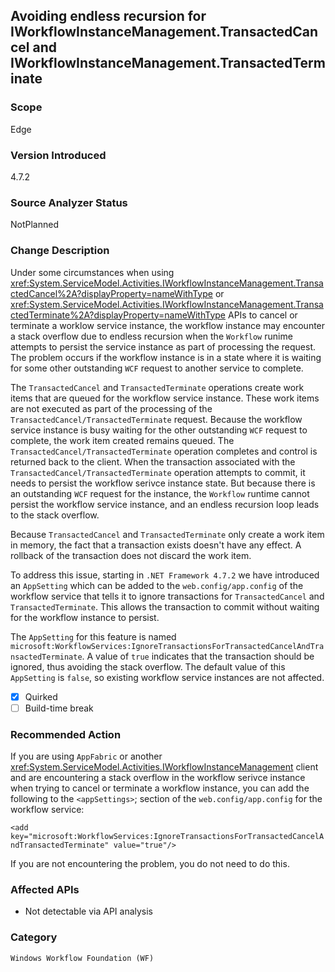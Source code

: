 ## Avoiding endless recursion for IWorkflowInstanceManagement.TransactedCancel and IWorkflowInstanceManagement.TransactedTerminate

### Scope
Edge

### Version Introduced
4.7.2

### Source Analyzer Status
NotPlanned

### Change Description
Under some circumstances when using <xref:System.ServiceModel.Activities.IWorkflowInstanceManagement.TransactedCancel%2A?displayProperty=nameWithType> or <xref:System.ServiceModel.Activities.IWorkflowInstanceManagement.TransactedTerminate%2A?displayProperty=nameWithType> APIs to cancel or terminate a worklow service instance, the workflow instance may encounter a stack overflow due to endless recursion when the `Workflow` runime attempts to persist the service instance as part of processing the request. The problem occurs if the workflow instance is in a state where it is waiting for some other outstanding `WCF` request to another service to complete.

The `TransactedCancel` and `TransactedTerminate` operations create work items that are queued for the workflow service instance. These work items are not executed as part of the processing of the `TransactedCancel/TransactedTerminate` request. Because the workflow service instance is busy waiting for the other outstanding `WCF` request to complete, the work item created remains queued. The `TransactedCancel/TransactedTerminate` operation completes and control is returned back to the client. When the transaction associated with the `TransactedCancel/TransactedTerminate` operation attempts to commit, it needs to persist the workflow serivce instance state. But because there is an outstanding `WCF` request for the instance, the `Workflow` runtime cannot persist the workflow service instance, and an endless recursion loop leads to the stack overflow.

Because `TransactedCancel` and `TransactedTerminate` only create a work item in memory, the fact that a transaction exists doesn't have any effect. A rollback of the transaction does not discard the work item.

To address this issue, starting in `.NET Framework 4.7.2` we have introduced an `AppSetting` which can be added to the `web.config/app.config` of the workflow service that tells it to ignore transactions for `TransactedCancel` and `TransactedTerminate`. This allows the transaction to commit without waiting for the workflow instance to persist.

The `AppSetting` for this feature is named `microsoft:WorkflowServices:IgnoreTransactionsForTransactedCancelAndTransactedTerminate`. A value of `true` indicates that the transaction should be ignored, thus avoiding the stack overflow. The default value of this `AppSetting` is `false`, so existing workflow service instances are not affected.


- [x] Quirked 
- [ ] Build-time break

### Recommended Action
If you are using `AppFabric` or another <xref:System.ServiceModel.Activities.IWorkflowInstanceManagement> client and are encountering a stack overflow in the workflow serivce instance when trying to cancel or terminate a workflow instance, you can add the following to the `<appSettings>`; section of the `web.config/app.config` for the workflow service:
  
  `<add key="microsoft:WorkflowServices:IgnoreTransactionsForTransactedCancelAndTransactedTerminate" value="true"/>`
  
If you are not encountering the problem, you do not need to do this.


### Affected APIs
  * Not detectable via API analysis

### Category
`Windows Workflow Foundation (WF)`


<!--
    https://devdiv.visualstudio.com/DevDiv/_workitems/edit/258978
-->

